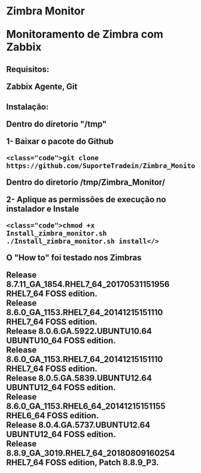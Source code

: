 <h1>Zimbra Monitor</>

Monitoramento de Zimbra com Zabbix

<h2>Requisitos:</>
	
Zabbix Agente, Git

<h2>Instalação:</>

Dentro do diretorio "/tmp"

1- Baixar o pacote do Github

	<class="code">git clone https://github.com/SuporteTradein/Zimbra_Monitor</>

Dentro do diretorio /tmp/Zimbra_Monitor/

2- Aplique as permissões de execução no instalador e Instale
	
	<class="code">chmod +x Install_zimbra_monitor.sh
	./Install_zimbra_monitor.sh install</>

O "How to" foi testado nos Zimbras

<p>Release 8.7.11_GA_1854.RHEL7_64_20170531151956 RHEL7_64 FOSS edition.</br>
Release 8.6.0_GA_1153.RHEL7_64_20141215151110 RHEL7_64 FOSS edition.</br>
Release 8.0.6.GA.5922.UBUNTU10.64 UBUNTU10_64 FOSS edition.</br>
Release 8.6.0_GA_1153.RHEL7_64_20141215151110 RHEL7_64 FOSS edition.</br>
Release 8.0.5.GA.5839.UBUNTU12.64 UBUNTU12_64 FOSS edition.</br>
Release 8.6.0_GA_1153.RHEL6_64_20141215151155 RHEL6_64 FOSS edition.</br>
Release 8.0.4.GA.5737.UBUNTU12.64 UBUNTU12_64 FOSS edition.</br>
Release 8.8.9_GA_3019.RHEL7_64_20180809160254 RHEL7_64 FOSS edition, Patch 8.8.9_P3.</br></p>

